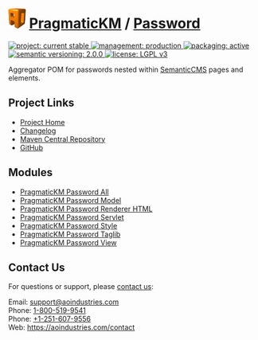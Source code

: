 # [<img src="ao-logo.png" alt="AO Logo" width="35" height="40">](https://aoindustries.com/) [PragmaticKM](https://pragmatickm.com/) / [Password](https://pragmatickm.com/password/)
<p>
	<a href="https://aoindustries.com/life-cycle#project-current-stable">
		<img src="https://pragmatickm.com/ao-badges/project-current-stable.svg" alt="project: current stable" />
	</a>
	<a href="https://aoindustries.com/life-cycle#management-production">
		<img src="https://pragmatickm.com/ao-badges/management-production.svg" alt="management: production" />
	</a>
	<a href="https://aoindustries.com/life-cycle#packaging-active">
		<img src="https://pragmatickm.com/ao-badges/packaging-active.svg" alt="packaging: active" />
	</a>
	<br />
	<a href="http://semver.org/spec/v2.0.0.html">
		<img src="https://pragmatickm.com/ao-badges/semver-2.0.0.svg" alt="semantic versioning: 2.0.0" />
	</a>
	<a href="https://www.gnu.org/licenses/lgpl-3.0">
		<img src="https://pragmatickm.com/ao-badges/license-lgpl-3.0.svg" alt="license: LGPL v3" />
	</a>
</p>

Aggregator POM for passwords nested within [SemanticCMS](https://semanticcms.com/) pages and elements.

## Project Links
* [Project Home](https://pragmatickm.com/password/)
* [Changelog](https://pragmatickm.com/password/changelog)
* [Maven Central Repository](https://search.maven.org/#search%7Cgav%7C1%7Cg:%22com.pragmatickm%22%20AND%20a:%22pragmatickm-password%22)
* [GitHub](https://github.com/aoindustries/pragmatickm-password)

## Modules
* [PragmaticKM Password All](https://pragmatickm.com/password/all/)
* [PragmaticKM Password Model](https://pragmatickm.com/password/model/)
* [PragmaticKM Password Renderer HTML](https://pragmatickm.com/password/renderer/html/)
* [PragmaticKM Password Servlet](https://pragmatickm.com/password/servlet/)
* [PragmaticKM Password Style](https://pragmatickm.com/password/style/)
* [PragmaticKM Password Taglib](https://pragmatickm.com/password/taglib/)
* [PragmaticKM Password View](https://pragmatickm.com/password/view/)

## Contact Us
For questions or support, please [contact us](https://aoindustries.com/contact):

Email: [support@aoindustries.com](mailto:support@aoindustries.com)  
Phone: [1-800-519-9541](tel:1-800-519-9541)  
Phone: [+1-251-607-9556](tel:+1-251-607-9556)  
Web: https://aoindustries.com/contact
